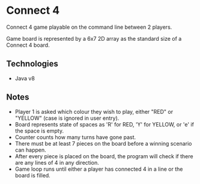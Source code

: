 # Connect 4
Connect 4 game playable on the command line between 2 players.

Game board is represented by a 6x7 2D array as the standard size of a Connect 4 board.

## Technologies
* Java v8

## Notes
* Player 1 is asked which colour they wish to play, either "RED" or "YELLOW" (case is ignored in user entry).
* Board represents state of spaces as 'R' for RED, 'Y' for YELLOW, or 'e' if the space is empty.
* Counter counts how many turns have gone past.
* There must be at least 7 pieces on the board before a winning scenario can happen.
* After every piece is placed on the board, the program will check if there are any lines of 4 in any direction.
* Game loop runs until either a player has connected 4 in a line or the board is filled.
